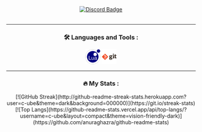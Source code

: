 <div id="header" align="center">


  <div id="badges">
    <a href="https://discord.typh.fun">
      <img src="https://img.shields.io/badge/Discord-Join-blue?style=for-the-badge&logo=discord" alt="Discord Badge"/>
    </a>
  </div>
  <img src="https://komarev.com/ghpvc/?username=c-ube&style=flat-square&color=blue" alt=""/>
  
  
  ---

  ### :hammer_and_wrench: Languages and Tools :
  <div>
    <img src="https://raw.githubusercontent.com/devicons/devicon/master/icons/lua/lua-original-wordmark.svg" title="Lua" **alt="Lua" width="40" height="40"/>
    <img src="https://github.com/devicons/devicon/blob/master/icons/git/git-original-wordmark.svg" title="Git" **alt="Git" width="40" height="40"/>
    
  </div>
  
  ---

  ### :fire: My Stats :
  
  <div>
    [![GitHub Streak](http://github-readme-streak-stats.herokuapp.com?user=c-ube&theme=dark&background=000000)](https://git.io/streak-stats)
  </div>

  <div>
      [![Top Langs](https://github-readme-stats.vercel.app/api/top-langs/?username=c-ube&layout=compact&theme=vision-friendly-dark)](https://github.com/anuraghazra/github-readme-stats)
  </div>

</div>
